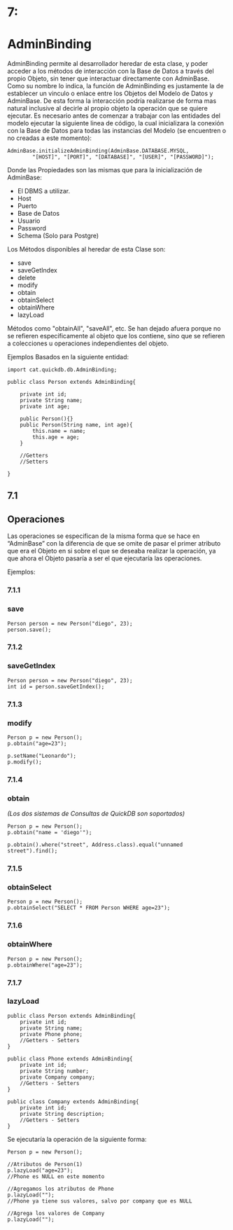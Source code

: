 # 7: #
# AdminBinding #
AdminBinding permite al desarrollador heredar de esta clase, y poder acceder a los métodos de interacción con la Base de Datos a través del propio Objeto, sin tener que interactuar directamente con AdminBase.
Como su nombre lo indica, la función de AdminBinding es justamente la de establecer un vinculo o enlace entre los Objetos del Modelo de Datos y AdminBase. De esta forma la interacción podría realizarse de forma mas natural inclusive al decirle al propio objeto la operación que se quiere ejecutar.
Es necesario antes de comenzar a trabajar con las entidades del modelo ejecutar la siguiente linea de código, la cual inicializara la conexión con la Base de Datos para todas las instancias del Modelo (se encuentren o no creadas a este momento):

```
AdminBase.initializeAdminBinding(AdminBase.DATABASE.MYSQL,
        "[HOST]", "[PORT]", "[DATABASE]", "[USER]", "[PASSWORD]");
```

Donde las Propiedades son las mismas que para la inicialización de AdminBase:
  * El DBMS a utilizar.
  * Host
  * Puerto
  * Base de Datos
  * Usuario
  * Password
  * Schema (Solo para Postgre)

Los Métodos disponibles al heredar de esta Clase son:

  * save
  * saveGetIndex
  * delete
  * modify
  * obtain
  * obtainSelect
  * obtainWhere
  * lazyLoad

Métodos como "obtainAll", "saveAll", etc. Se han dejado afuera porque no se refieren específicamente al objeto que los contiene, sino que se refieren a colecciones u  operaciones independientes del objeto.

Ejemplos Basados en la siguiente entidad:

```
import cat.quickdb.db.AdminBinding;

public class Person extends AdminBinding{
    
    private int id;
    private String name;
    private int age;
    
    public Person(){}
    public Person(String name, int age){
        this.name = name;
        this.age = age;
    }
    
    //Getters
    //Setters
    
}
```


## 7.1 ##
## Operaciones ##
Las operaciones se especifican de la misma forma que se hace en “AdminBase” con la diferencia de que se omite de pasar el primer atributo que era el Objeto en si sobre el que se deseaba realizar la operación, ya que ahora el Objeto pasaría a ser el que ejecutaría las operaciones.

Ejemplos:

### 7.1.1 ###
### save ###
```
Person person = new Person("diego", 23);
person.save();
```

### 7.1.2 ###
### saveGetIndex ###
```
Person person = new Person("diego", 23);
int id = person.saveGetIndex();
```

### 7.1.3 ###
### modify ###
```
Person p = new Person();
p.obtain("age=23");

p.setName("Leonardo");
p.modify();
```

### 7.1.4 ###
### obtain ###
_(Los dos sistemas de Consultas de QuickDB son soportados)_
```
Person p = new Person();
p.obtain("name = 'diego'");

p.obtain().where("street", Address.class).equal("unnamed street").find();
```

### 7.1.5 ###
### obtainSelect ###
```
Person p = new Person();
p.obtainSelect("SELECT * FROM Person WHERE age=23");
```

### 7.1.6 ###
### obtainWhere ###
```
Person p = new Person();
p.obtainWhere("age=23");
```

### 7.1.7 ###
### lazyLoad ###
```
public class Person extends AdminBinding{
    private int id;
    private String name;
    private Phone phone;
    //Getters - Setters
}

public class Phone extends AdminBinding{
    private int id;
    private String number;
    private Company company;
    //Getters - Setters
}

public class Company extends AdminBinding{
    private int id;
    private String description;
    //Getters - Setters
}
```

Se ejecutaría la operación de la siguiente forma:

```
Person p = new Person();

//Atributos de Person(1)
p.lazyLoad("age=23");
//Phone es NULL en este momento

//Agregamos los atributos de Phone
p.lazyLoad("");
//Phone ya tiene sus valores, salvo por company que es NULL

//Agrega los valores de Company
p.lazyLoad("");
```